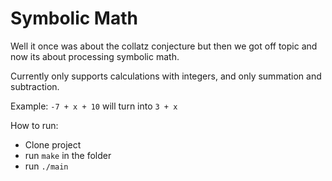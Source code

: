 # Symbolic Math

Well it once was about the collatz conjecture but then we got off topic and now its about processing symbolic math.

Currently only supports calculations with integers, and only summation and subtraction.

Example: `-7 + x + 10` will turn into `3 + x`

How to run:
- Clone project
- run `make` in the folder
- run `./main`
